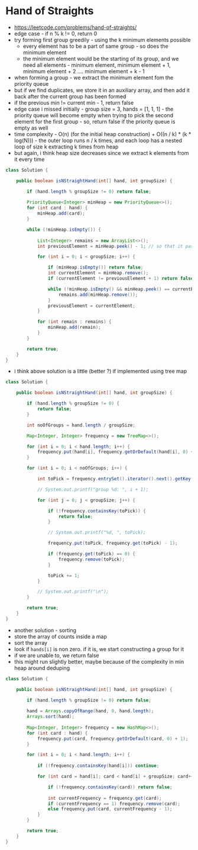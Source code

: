 # Hand of Straights

- https://leetcode.com/problems/hand-of-straights/
- edge case - if n % k != 0, return 0
- try forming first group greedily - using the k minimum elements possible
  - every element has to be a part of same group - so does the minimum element
  - the minimum element would be the starting of its group, and we need all elements - minimum element, minimum element + 1, minimum element + 2 .... minimum element + k - 1
- when forming a group - we extract the minimum element fom the priority queue
- but if we find duplicates, we store it in an auxiliary array, and then add it back after the current group has been formed
- if the previous min != current min - 1, return false
- edge case i missed initially - group size = 3, hands = [1, 1, 1] - the priority queue will become empty when trying to pick the second element for the first group - so, return false if the priority queue is empty as well
- time complexity - O(n) (for the initial heap construction) + O((n / k) * (k * log(N))) - the outer loop runs n / k times, and each loop has a nested loop of size k extracting k times from heap
- but again, i think heap size decreases since we extract k elements from it every time

```java
class Solution {

    public boolean isNStraightHand(int[] hand, int groupSize) {

        if (hand.length % groupSize != 0) return false;
        
        PriorityQueue<Integer> minHeap = new PriorityQueue<>();
        for (int card : hand) {
            minHeap.add(card);
        }

        while (!minHeap.isEmpty()) {
            
            List<Integer> remains = new ArrayList<>();
            int previousElement = minHeap.peek() - 1; // so that it passes for first element of group

            for (int i = 0; i < groupSize; i++) {

                if (minHeap.isEmpty()) return false;
                int currentElement = minHeap.remove();
                if (currentElement != previousElement + 1) return false;

                while (!minHeap.isEmpty() && minHeap.peek() == currentElement) {
                    remains.add(minHeap.remove());
                }
                previousElement = currentElement;
            }

            for (int remain : remains) {
                minHeap.add(remain);
            }
        }

        return true;
    }
}
```

- i think above solution is a little (better ?) if implemented using tree map

```java
class Solution {

    public boolean isNStraightHand(int[] hand, int groupSize) {

        if (hand.length % groupSize != 0) {
            return false;
        }

        int noOfGroups = hand.length / groupSize;

        Map<Integer, Integer> frequency = new TreeMap<>();

        for (int i = 0; i < hand.length; i++) {
            frequency.put(hand[i], frequency.getOrDefault(hand[i], 0) + 1);
        }

        for (int i = 0; i < noOfGroups; i++) {

            int toPick = frequency.entrySet().iterator().next().getKey();

            // System.out.printf("group %d: ", i + 1);

            for (int j = 0; j < groupSize; j++) {

                if (!frequency.containsKey(toPick)) {
                    return false;
                }

                // System.out.printf("%d, ", toPick);

                frequency.put(toPick, frequency.get(toPick) - 1);

                if (frequency.get(toPick) == 0) {
                    frequency.remove(toPick);
                }

                toPick += 1;
            }

            // System.out.printf("\n");
        }

        return true;
    }
}
```

- another solution - sorting
- store the array of counts inside a map
- sort the array
- look if `hands[i]` is non zero. if it is, we start constructing a group for it
- if we are unable to, we return false
- this might run slightly better, maybe because of the complexity in min heap around deduping

```java
class Solution {

    public boolean isNStraightHand(int[] hand, int groupSize) {

        if (hand.length % groupSize != 0) return false;
        
        hand = Arrays.copyOfRange(hand, 0, hand.length);
        Arrays.sort(hand);
        
        Map<Integer, Integer> frequency = new HashMap<>();
        for (int card : hand) {
            frequency.put(card, frequency.getOrDefault(card, 0) + 1);
        }

        for (int i = 0; i < hand.length; i++) {
            
            if (!frequency.containsKey(hand[i])) continue;

            for (int card = hand[i]; card < hand[i] + groupSize; card++) {

                if (!frequency.containsKey(card)) return false;
                
                int currentFrequency = frequency.get(card);
                if (currentFrequency == 1) frequency.remove(card);
                else frequency.put(card, currentFrequency - 1);
            }
        }

        return true;
    }
}
```
